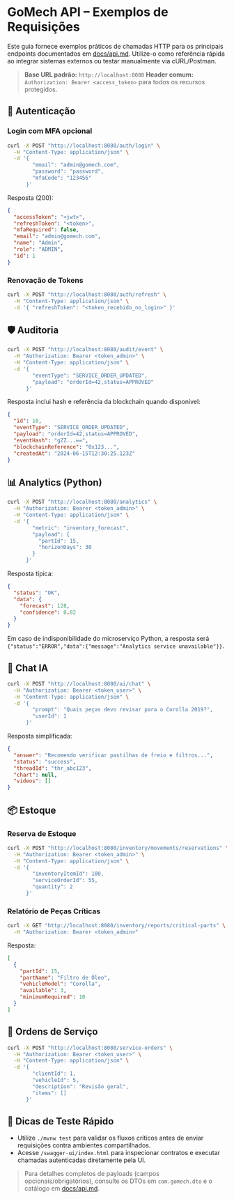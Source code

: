 # GoMech API – Exemplos de Requisições

Este guia fornece exemplos práticos de chamadas HTTP para os principais endpoints documentados em [docs/api.md](docs/api.md). Utilize-o como referência rápida ao integrar sistemas externos ou testar manualmente via cURL/Postman.

> **Base URL padrão:** `http://localhost:8080`
> **Header comum:** `Authorization: Bearer <access_token>` para todos os recursos protegidos.

## 🔐 Autenticação

### Login com MFA opcional
```bash
curl -X POST "http://localhost:8080/auth/login" \
  -H "Content-Type: application/json" \
  -d '{
        "email": "admin@gomech.com",
        "password": "password",
        "mfaCode": "123456"
      }'
```
Resposta (200):
```json
{
  "accessToken": "<jwt>",
  "refreshToken": "<token>",
  "mfaRequired": false,
  "email": "admin@gomech.com",
  "name": "Admin",
  "role": "ADMIN",
  "id": 1
}
```

### Renovação de Tokens
```bash
curl -X POST "http://localhost:8080/auth/refresh" \
  -H "Content-Type: application/json" \
  -d '{ "refreshToken": "<token_recebido_no_login>" }'
```

## 🛡️ Auditoria
```bash
curl -X POST "http://localhost:8080/audit/event" \
  -H "Authorization: Bearer <token_admin>" \
  -H "Content-Type: application/json" \
  -d '{
        "eventType": "SERVICE_ORDER_UPDATED",
        "payload": "orderId=42,status=APPROVED"
      }'
```
Resposta inclui hash e referência da blockchain quando disponível:
```json
{
  "id": 10,
  "eventType": "SERVICE_ORDER_UPDATED",
  "payload": "orderId=42,status=APPROVED",
  "eventHash": "gZZ...==",
  "blockchainReference": "0x123...",
  "createdAt": "2024-06-15T12:30:25.123Z"
}
```

## 📊 Analytics (Python)
```bash
curl -X POST "http://localhost:8080/analytics" \
  -H "Authorization: Bearer <token_admin>" \
  -H "Content-Type: application/json" \
  -d '{
        "metric": "inventory_forecast",
        "payload": {
          "partId": 15,
          "horizonDays": 30
        }
      }'
```
Resposta típica:
```json
{
  "status": "OK",
  "data": {
    "forecast": 128,
    "confidence": 0.82
  }
}
```
Em caso de indisponibilidade do microserviço Python, a resposta será `{"status":"ERROR","data":{"message":"Analytics service unavailable"}}`.

## 🤖 Chat IA
```bash
curl -X POST "http://localhost:8080/ai/chat" \
  -H "Authorization: Bearer <token_user>" \
  -H "Content-Type: application/json" \
  -d '{
        "prompt": "Quais peças devo revisar para o Corolla 2019?",
        "userId": 1
      }'
```
Resposta simplificada:
```json
{
  "answer": "Recomendo verificar pastilhas de freio e filtros...",
  "status": "success",
  "threadId": "thr_abc123",
  "chart": null,
  "videos": []
}
```

## 📦 Estoque

### Reserva de Estoque
```bash
curl -X POST "http://localhost:8080/inventory/movements/reservations" \
  -H "Authorization: Bearer <token_admin>" \
  -H "Content-Type: application/json" \
  -d '{
        "inventoryItemId": 100,
        "serviceOrderId": 55,
        "quantity": 2
      }'
```

### Relatório de Peças Críticas
```bash
curl -X GET "http://localhost:8080/inventory/reports/critical-parts" \
  -H "Authorization: Bearer <token_admin>"
```
Resposta:
```json
[
  {
    "partId": 15,
    "partName": "Filtro de Óleo",
    "vehicleModel": "Corolla",
    "available": 3,
    "minimumRequired": 10
  }
]
```

## 🧾 Ordens de Serviço
```bash
curl -X POST "http://localhost:8080/service-orders" \
  -H "Authorization: Bearer <token_user>" \
  -H "Content-Type: application/json" \
  -d '{
        "clientId": 1,
        "vehicleId": 5,
        "description": "Revisão geral",
        "items": []
      }'
```

## 🧮 Dicas de Teste Rápido

- Utilize `./mvnw test` para validar os fluxos críticos antes de enviar requisições contra ambientes compartilhados.
- Acesse `/swagger-ui/index.html` para inspecionar contratos e executar chamadas autenticadas diretamente pela UI.

> Para detalhes completos de payloads (campos opcionais/obrigatórios), consulte os DTOs em `com.gomech.dto` e o catálogo em [docs/api.md](docs/api.md).
